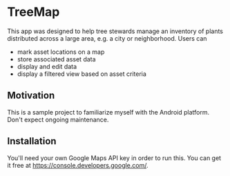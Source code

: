 # TreeMap
This app was designed to help tree stewards manage an inventory of plants distributed across a large area, e.g. a city or neighborhood.
Users can 
- mark asset locations on a map
- store associated asset data
- display and edit data
- display a filtered view based on asset criteria

## Motivation
This is a sample project to familiarize myself with the Android platform. Don't expect ongoing maintenance.

## Installation
You'll need your own Google Maps API key in order to run this. You can get it free at https://console.developers.google.com/.
